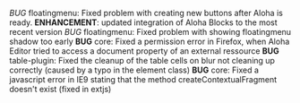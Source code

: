 *BUG* floatingmenu: Fixed problem with creating new buttons after Aloha is ready.
**ENHANCEMENT**: updated integration of Aloha Blocks to the most recent version
*BUG* floatingmenu: Fixed problem with showing floatingmenu shadow too early
**BUG** core: Fixed a permission error in Firefox, when Aloha Editor tried to access a document property of an external ressource
**BUG** table-plugin: Fixed the cleanup of the table cells on blur not cleaning up correctly (caused by a typo in the element class)
**BUG** core: Fixed a javascript error in IE9 stating that the method createContextualFragment doesn't exist (fixed in extjs)
